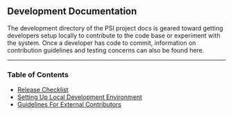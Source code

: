 ## Development Documentation
The development directory of the PSI project docs is geared toward getting developers setup locally to contribute to the code base or experiment with the system. Once a developer has code to commit, information on contribution guidelines and testing concerns can also be found here.

***

### Table of Contents
* [Release Checklist](/docs/developer/release-checklist.md)
* [Setting Up Local Development Environment](/docs/developer/local-dev-environment.md)
* [Guidelines For External Contributors](/docs/developer/contribution-guidelines.md)